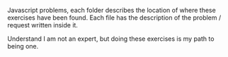 Javascript problems, each folder describes the location of where these exercises have been found.
Each file has the description of the problem / request written inside it.

Understand I am not an expert, but doing these exercises is my path to being one.
